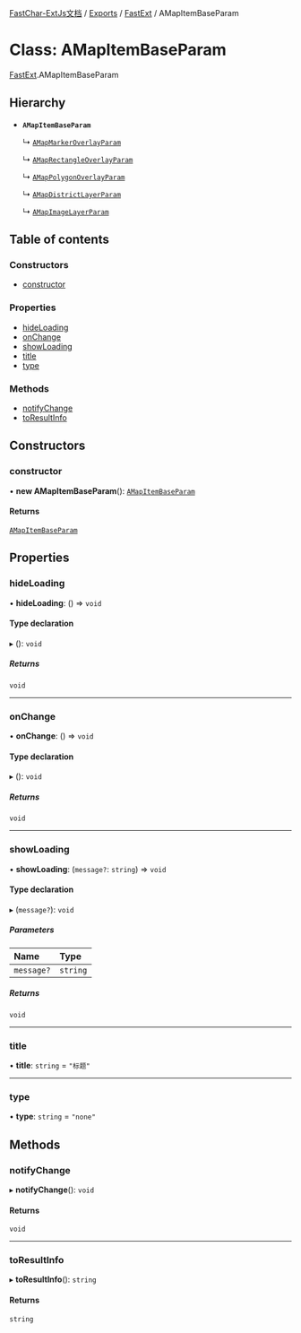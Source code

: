 [FastChar-ExtJs文档](../README.md) / [Exports](../modules.md) / [FastExt](../modules/FastExt.md) / AMapItemBaseParam

# Class: AMapItemBaseParam

[FastExt](../modules/FastExt.md).AMapItemBaseParam

## Hierarchy

- **`AMapItemBaseParam`**

  ↳ [`AMapMarkerOverlayParam`](FastExt.AMapMarkerOverlayParam.md)

  ↳ [`AMapRectangleOverlayParam`](FastExt.AMapRectangleOverlayParam.md)

  ↳ [`AMapPolygonOverlayParam`](FastExt.AMapPolygonOverlayParam.md)

  ↳ [`AMapDistrictLayerParam`](FastExt.AMapDistrictLayerParam.md)

  ↳ [`AMapImageLayerParam`](FastExt.AMapImageLayerParam.md)

## Table of contents

### Constructors

- [constructor](FastExt.AMapItemBaseParam.md#constructor)

### Properties

- [hideLoading](FastExt.AMapItemBaseParam.md#hideloading)
- [onChange](FastExt.AMapItemBaseParam.md#onchange)
- [showLoading](FastExt.AMapItemBaseParam.md#showloading)
- [title](FastExt.AMapItemBaseParam.md#title)
- [type](FastExt.AMapItemBaseParam.md#type)

### Methods

- [notifyChange](FastExt.AMapItemBaseParam.md#notifychange)
- [toResultInfo](FastExt.AMapItemBaseParam.md#toresultinfo)

## Constructors

### constructor

• **new AMapItemBaseParam**(): [`AMapItemBaseParam`](FastExt.AMapItemBaseParam.md)

#### Returns

[`AMapItemBaseParam`](FastExt.AMapItemBaseParam.md)

## Properties

### hideLoading

• **hideLoading**: () => `void`

#### Type declaration

▸ (): `void`

##### Returns

`void`

___

### onChange

• **onChange**: () => `void`

#### Type declaration

▸ (): `void`

##### Returns

`void`

___

### showLoading

• **showLoading**: (`message?`: `string`) => `void`

#### Type declaration

▸ (`message?`): `void`

##### Parameters

| Name | Type |
| :------ | :------ |
| `message?` | `string` |

##### Returns

`void`

___

### title

• **title**: `string` = `"标题"`

___

### type

• **type**: `string` = `"none"`

## Methods

### notifyChange

▸ **notifyChange**(): `void`

#### Returns

`void`

___

### toResultInfo

▸ **toResultInfo**(): `string`

#### Returns

`string`
